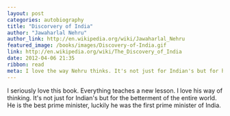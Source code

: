 ```yaml
---
layout: post
categories: autobiography
title: "Discorvery of India"
author: "Jawaharlal Nehru"
author_link: http://en.wikipedia.org/wiki/Jawaharlal_Nehru
featured_image: /books/images/Discovery-of-India.gif
link: http://en.wikipedia.org/wiki/The_Discovery_of_India
date: 2012-04-06 21:35
ribbon: read
meta: I love the way Nehru thinks. It's not just for Indian's but for humans.
---
```


I seriously love this book. Everything teaches a new lesson.
I love his way of thinking. It's not just for Indian's but for the betterment of the entire world.
He is the best prime minister, luckily he was the first prime minister of India.
